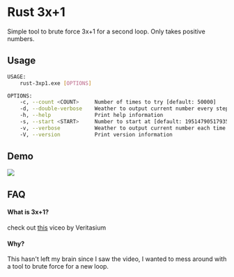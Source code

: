 
# Rust 3x+1

Simple tool to brute force 3x+1 for a second loop. Only takes positive numbers.


## Usage

```bash
USAGE:
    rust-3xp1.exe [OPTIONS]

OPTIONS:
    -c, --count <COUNT>     Number of times to try [default: 50000]
    -d, --double-verbose    Weather to output current number every step of 3x+1
    -h, --help              Print help information
    -s, --start <START>     Number to start at [default: 195147905179352825856]
    -v, --verbose           Weather to output current number each time
    -V, --version           Print version information
```


## Demo

![](https://files.buymymojo.net/ussgwsivh9co.gif)
## FAQ

#### What is 3x+1?

check out [this](https://youtu.be/094y1Z2wpJg) viceo by Veritasium

#### Why?

This hasn't left my brain since I saw the video, I wanted to mess around with a tool to brute force for a new loop.


